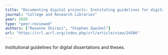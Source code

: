 ```yaml
---
title: "Documenting digital projects: Instituting guidelines for digital dissertations and theses"
journal: "College and Research Libraries"
year: 2020
type: "peer-reviewed"
authors: ["Roxanne Shirazi", "Stephen Zweibel"]
url: "https://crl.acrl.org/index.php/crl/article/view/24506"
---
```


Institutional guidelines for digital dissertations and theses.
